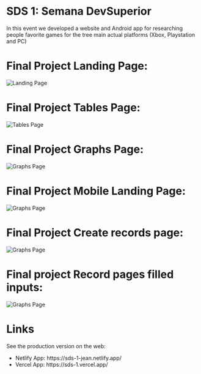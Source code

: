 # SDS 1: Semana DevSuperior

In this event we developed a website and Android app for researching people favorite games for the tree main actual platforms (Xbox, Playstation and PC)

# Final Project Landing Page:
![Landing Page](https://i.imgur.com/KEvQsRV.png)

# Final Project Tables Page:
![Tables Page](https://i.imgur.com/rr6z2k3.png)

# Final Project Graphs Page:
![Graphs Page](https://i.imgur.com/b1wcNjj.png)

# Final Project Mobile Landing Page:
![Graphs Page](https://i.imgur.com/gAufeJR.png)

# Final Project Create records page:
![Graphs Page](https://i.imgur.com/ZL25Nu1.png)

# Final project Record pages filled inputs:
![Graphs Page](https://i.imgur.com/SRPG958.png)

# Links
See the production version on the web:
<ul>
  <li>Netlify App: https://sds-1-jean.netlify.app/</li>
  <li>Vercel App: https://sds-1.vercel.app/</li>
</ul>
